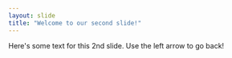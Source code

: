 ```yaml
---
layout: slide
title: "Welcome to our second slide!"
---
```

Here's some text for this 2nd slide.
Use the left arrow to go back!